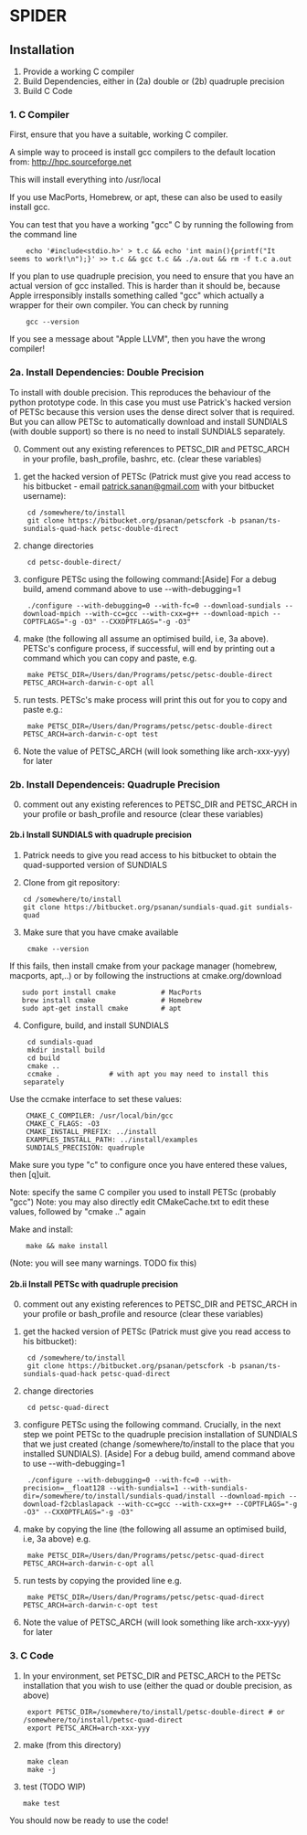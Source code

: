 # SPIDER

## Installation

1. Provide a working C compiler
2. Build Dependencies, either in (2a) double or (2b) quadruple precision
3. Build C Code

### 1. C Compiler

First, ensure that you have a suitable, working C compiler.

A simple way to proceed is install gcc compilers to the default location from:
         http://hpc.sourceforge.net

This will install everything into /usr/local

If you use MacPorts, Homebrew, or apt, these can also be used to easily install gcc.

You can test that you have a working "gcc" C by running the following from the command line

        echo '#include<stdio.h>' > t.c && echo 'int main(){printf("It seems to work!\n");}' >> t.c && gcc t.c && ./a.out && rm -f t.c a.out

If you plan to use quadruple precision, you need to ensure that you have an actual version
of gcc installed. This is harder than it should be, because Apple irresponsibly installs
something called "gcc" which actually a wrapper for their own compiler. You can check by running

        gcc --version

If you see a message about "Apple LLVM", then you have the wrong compiler!

### 2a. Install Dependencies: Double Precision

To install with double precision.  This reproduces the behaviour of the
python prototype code.  In this case you must use Patrick's hacked version of
PETSc because this version uses the dense direct solver that is required. But
you can allow PETSc to automatically download and install SUNDIALS
(with double support) so there is no need to install SUNDIALS separately.

0. Comment out any existing references to PETSC_DIR and PETSC_ARCH in your
profile, bash_profile, bashrc, etc. (clear these variables)

1. get the hacked version of PETSc (Patrick must give you read access to his
bitbucket - email patrick.sanan@gmail.com with your bitbucket username):

        cd /somewhere/to/install
        git clone https://bitbucket.org/psanan/petscfork -b psanan/ts-sundials-quad-hack petsc-double-direct

2. change directories

        cd petsc-double-direct/

3. configure PETSc using the following command:[Aside] For a debug build, amend command above to use --with-debugging=1

        ./configure --with-debugging=0 --with-fc=0 --download-sundials --download-mpich --with-cc=gcc --with-cxx=g++ --download-mpich --COPTFLAGS="-g -O3" --CXXOPTFLAGS="-g -O3"



4. make (the following all assume an optimised build, i.e, 3a above).
PETSc's configure process, if successful, will end by printing out a command which you can copy and paste, e.g.

        make PETSC_DIR=/Users/dan/Programs/petsc/petsc-double-direct PETSC_ARCH=arch-darwin-c-opt all

5. run tests. PETSc's make process will print this out for you to copy and paste e.g.:

        make PETSC_DIR=/Users/dan/Programs/petsc/petsc-double-direct PETSC_ARCH=arch-darwin-c-opt test

6. Note the value of PETSC_ARCH (will look something like arch-xxx-yyy) for later

### 2b. Install Dependenceis: Quadruple Precision

0. comment out any existing references to PETSC_DIR and PETSC_ARCH in your
profile or bash_profile and resource (clear these variables)

#### 2b.i Install SUNDIALS with quadruple precision

1. Patrick needs to give you read access to his bitbucket to obtain
   the quad-supported version of SUNDIALS

2. Clone from git repository:

       cd /somewhere/to/install
       git clone https://bitbucket.org/psanan/sundials-quad.git sundials-quad

3. Make sure that you have cmake available

        cmake --version

If this fails, then install cmake from your package manager (homebrew, macports, apt,..) or by following the instructions at cmake.org/download

       sudo port install cmake           # MacPorts
       brew install cmake                # Homebrew
       sudo apt-get install cmake        # apt

4. Configure, build, and install SUNDIALS

        cd sundials-quad
        mkdir install build
        cd build
        cmake ..
        ccmake .            # with apt you may need to install this separately

Use the ccmake interface to set these values:

        CMAKE_C_COMPILER: /usr/local/bin/gcc
        CMAKE_C_FLAGS: -O3
        CMAKE_INSTALL_PREFIX: ../install
        EXAMPLES_INSTALL_PATH: ../install/examples
        SUNDIALS_PRECISION: quadruple

Make sure you type "c" to configure once you have entered these values, then [q]uit.

Note: specify the same C compiler you used to install PETSc (probably "gcc")
Note: you may also directly edit CMakeCache.txt to edit these values, followed by "cmake .." again

Make and install:

        make && make install

(Note: you will see many warnings. TODO fix this)

#### 2b.ii Install PETSc with quadruple precision

0. comment out any existing references to PETSC_DIR and PETSC_ARCH in your
profile or bash_profile and resource (clear these variables)

1. get the hacked version of PETSc (Patrick must give you read access to his
bitbucket):

        cd /somewhere/to/install
        git clone https://bitbucket.org/psanan/petscfork -b psanan/ts-sundials-quad-hack petsc-quad-direct

2. change directories

        cd petsc-quad-direct

3. configure PETSc using the following command.  Crucially, in the next step we point PETSc to the quadruple precision installation of SUNDIALS that we just created (change /somewhere/to/install to the place that you installed SUNDIALS). [Aside] For a debug build, amend command above to use --with-debugging=1

        ./configure --with-debugging=0 --with-fc=0 --with-precision=__float128 --with-sundials=1 --with-sundials-dir=/somewhere/to/install/sundials-quad/install --download-mpich --download-f2cblaslapack --with-cc=gcc --with-cxx=g++ --COPTFLAGS="-g -O3" --CXXOPTFLAGS="-g -O3"



4. make by copying the line (the following all assume an optimised build, i.e, 3a above) e.g.

        make PETSC_DIR=/Users/dan/Programs/petsc/petsc-quad-direct PETSC_ARCH=arch-darwin-c-opt all

5. run tests by copying the provided line e.g.

        make PETSC_DIR=/Users/dan/Programs/petsc/petsc-quad-direct PETSC_ARCH=arch-darwin-c-opt test

6. Note the value of PETSC_ARCH (will look something like arch-xxx-yyy) for later

### 3. C Code

1. In your environment, set PETSC_DIR and PETSC_ARCH to the PETSc installation that you wish to use (either the quad or double precision, as above)

        export PETSC_DIR=/somewhere/to/install/petsc-double-direct # or /somewhere/to/install/petsc-quad-direct
        export PETSC_ARCH=arch-xxx-yyy

2. make (from this directory)

        make clean
        make -j

3. test (TODO WIP)

       make test

You should now be ready to use the code!
